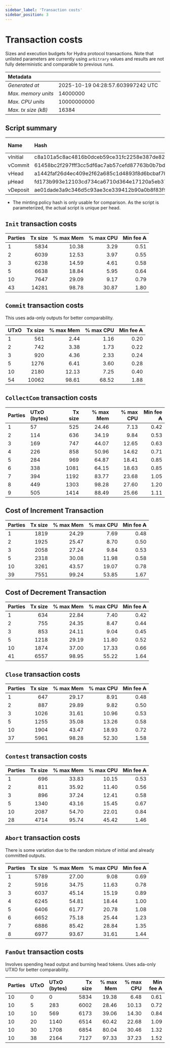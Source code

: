 ```yaml
--- 
sidebar_label: 'Transaction costs' 
sidebar_position: 3 
--- 
```


# Transaction costs 

Sizes and execution budgets for Hydra protocol transactions. Note that unlisted parameters are currently using `arbitrary` values and results are not fully deterministic and comparable to previous runs.

| Metadata | |
| :--- | :--- |
| _Generated at_ | 2025-10-19 04:28:57.603997242 UTC |
| _Max. memory units_ | 14000000 |
| _Max. CPU units_ | 10000000000 |
| _Max. tx size (kB)_ | 16384 |

## Script summary

| Name   | Hash | Size (Bytes) 
| :----- | :--- | -----------: 
| νInitial | c8a101a5c8ac4816b0dceb59ce31fc2258e387de828f02961d2f2045 | 2652 | 
| νCommit | 61458bc2f297fff3cc5df6ac7ab57cefd87763b0b7bd722146a1035c | 685 | 
| νHead | a1442faf26d4ec409e2f62a685c1d4893f8d6bcbaf7bcb59d6fa1340 | 14599 | 
| μHead | fd173b993e12103cd734ca6710d364e17120a5eb37a224c64ab2b188* | 5284 | 
| νDeposit | ae01dade3a9c346d5c93ae3ce339412b90a0b8f83f94ec6baa24e30c | 1102 | 

* The minting policy hash is only usable for comparison. As the script is parameterized, the actual script is unique per head.

## `Init` transaction costs

| Parties | Tx size | % max Mem | % max CPU | Min fee ₳ |
| :------ | ------: | --------: | --------: | --------: |
| 1| 5834 | 10.38 | 3.29 | 0.51 |
| 2| 6039 | 12.53 | 3.97 | 0.55 |
| 3| 6238 | 14.59 | 4.61 | 0.58 |
| 5| 6638 | 18.84 | 5.95 | 0.64 |
| 10| 7647 | 29.09 | 9.17 | 0.79 |
| 43| 14281 | 98.78 | 30.87 | 1.80 |


## `Commit` transaction costs
 This uses ada-only outputs for better comparability.

| UTxO | Tx size | % max Mem | % max CPU | Min fee ₳ |
| :--- | ------: | --------: | --------: | --------: |
| 1| 561 | 2.44 | 1.16 | 0.20 |
| 2| 742 | 3.38 | 1.73 | 0.22 |
| 3| 920 | 4.36 | 2.33 | 0.24 |
| 5| 1276 | 6.41 | 3.60 | 0.28 |
| 10| 2180 | 12.13 | 7.25 | 0.40 |
| 54| 10062 | 98.61 | 68.52 | 1.88 |


## `CollectCom` transaction costs

| Parties | UTxO (bytes) |Tx size | % max Mem | % max CPU | Min fee ₳ |
| :------ | :----------- |------: | --------: | --------: | --------: |
| 1 | 57 | 525 | 24.46 | 7.13 | 0.42 |
| 2 | 114 | 636 | 34.19 | 9.84 | 0.53 |
| 3 | 169 | 747 | 44.07 | 12.65 | 0.63 |
| 4 | 226 | 858 | 50.96 | 14.62 | 0.71 |
| 5 | 284 | 969 | 64.87 | 18.41 | 0.85 |
| 6 | 338 | 1081 | 64.15 | 18.63 | 0.85 |
| 7 | 394 | 1192 | 83.77 | 23.68 | 1.05 |
| 8 | 449 | 1303 | 98.28 | 27.60 | 1.20 |
| 9 | 505 | 1414 | 88.49 | 25.66 | 1.11 |


## Cost of Increment Transaction

| Parties | Tx size | % max Mem | % max CPU | Min fee ₳ |
| :------ | ------: | --------: | --------: | --------: |
| 1| 1819 | 24.29 | 7.69 | 0.48 |
| 2| 1925 | 25.47 | 8.70 | 0.50 |
| 3| 2058 | 27.24 | 9.84 | 0.53 |
| 5| 2318 | 30.08 | 11.98 | 0.58 |
| 10| 3261 | 43.57 | 19.07 | 0.78 |
| 39| 7551 | 99.24 | 53.85 | 1.67 |


## Cost of Decrement Transaction

| Parties | Tx size | % max Mem | % max CPU | Min fee ₳ |
| :------ | ------: | --------: | --------: | --------: |
| 1| 634 | 22.84 | 7.40 | 0.42 |
| 2| 755 | 24.35 | 8.47 | 0.44 |
| 3| 853 | 24.11 | 9.04 | 0.45 |
| 5| 1218 | 29.19 | 11.80 | 0.52 |
| 10| 1874 | 37.00 | 17.33 | 0.66 |
| 41| 6557 | 98.95 | 55.22 | 1.64 |


## `Close` transaction costs

| Parties | Tx size | % max Mem | % max CPU | Min fee ₳ |
| :------ | ------: | --------: | --------: | --------: |
| 1| 647 | 29.17 | 8.91 | 0.48 |
| 2| 887 | 29.89 | 9.82 | 0.50 |
| 3| 1026 | 31.61 | 10.96 | 0.53 |
| 5| 1255 | 35.08 | 13.26 | 0.58 |
| 10| 1904 | 43.47 | 18.93 | 0.72 |
| 37| 5961 | 98.28 | 52.30 | 1.58 |


## `Contest` transaction costs

| Parties | Tx size | % max Mem | % max CPU | Min fee ₳ |
| :------ | ------: | --------: | --------: | --------: |
| 1| 696 | 33.83 | 10.15 | 0.53 |
| 2| 811 | 35.92 | 11.40 | 0.56 |
| 3| 896 | 37.24 | 12.41 | 0.58 |
| 5| 1340 | 43.16 | 15.45 | 0.67 |
| 10| 2087 | 54.70 | 22.01 | 0.84 |
| 28| 4714 | 95.74 | 45.42 | 1.46 |


## `Abort` transaction costs
There is some variation due to the random mixture of initial and already committed outputs.

| Parties | Tx size | % max Mem | % max CPU | Min fee ₳ |
| :------ | ------: | --------: | --------: | --------: |
| 1| 5789 | 27.00 | 9.08 | 0.69 |
| 2| 5916 | 34.75 | 11.63 | 0.78 |
| 3| 6037 | 45.14 | 15.19 | 0.89 |
| 4| 6245 | 54.81 | 18.44 | 1.00 |
| 5| 6406 | 61.77 | 20.78 | 1.08 |
| 6| 6652 | 75.18 | 25.44 | 1.23 |
| 7| 6886 | 85.42 | 28.84 | 1.35 |
| 8| 6977 | 93.67 | 31.61 | 1.44 |


## `FanOut` transaction costs
Involves spending head output and burning head tokens. Uses ada-only UTXO for better comparability.

| Parties | UTxO  | UTxO (bytes) | Tx size | % max Mem | % max CPU | Min fee ₳ |
| :------ | :---- | :----------- | ------: | --------: | --------: | --------: |
| 10 | 0 | 0 | 5834 | 19.38 | 6.48 | 0.61 |
| 10 | 5 | 283 | 6002 | 28.46 | 10.13 | 0.72 |
| 10 | 10 | 569 | 6173 | 39.06 | 14.30 | 0.84 |
| 10 | 20 | 1140 | 6514 | 60.42 | 22.68 | 1.09 |
| 10 | 30 | 1708 | 6854 | 80.04 | 30.46 | 1.32 |
| 10 | 38 | 2164 | 7127 | 97.33 | 37.23 | 1.52 |

